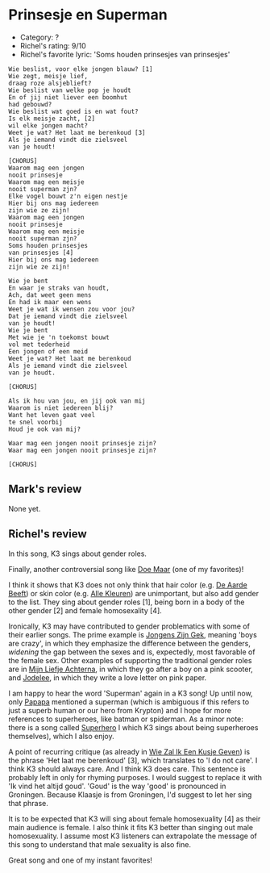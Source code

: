 # Prinsesje en Superman

 * Category: ?
 * Richel's rating: 9/10
 * Richel's  favorite lyric: 'Soms houden prinsesjes van prinsesjes'

```
Wie beslist, voor elke jongen blauw? [1]
Wie zegt, meisje lief,
draag roze alsjeblieft?
Wie beslist van welke pop je houdt
En of jij niet liever een boomhut
had gebouwd?
Wie beslist wat goed is en wat fout?
Is elk meisje zacht, [2]
wil elke jongen macht?
Weet je wat? Het laat me berenkoud [3]
Als je iemand vindt die zielsveel
van je houdt!

[CHORUS]
Waarom mag een jongen
nooit prinsesje
Waarom mag een meisje
nooit superman zjn?
Elke vogel bouwt z'n eigen nestje
Hier bij ons mag iedereen
zijn wie ze zijn!
Waarom mag een jongen
nooit prinsesje
Waarom mag een meisje
nooit superman zjn?
Soms houden prinsesjes
van prinsesjes [4]
Hier bij ons mag iedereen
zijn wie ze zijn!

Wie je bent
En waar je straks van houdt,
Ach, dat weet geen mens
En had ik maar een wens
Weet je wat ik wensen zou voor jou?
Dat je iemand vindt die zielsveel 
van je houdt!
Wie je bent
Met wie je 'n toekomst bouwt
vol met tederheid
Een jongen of een meid
Weet je wat? Het laat me berenkoud
Als je iemand vindt die zielsveel
van je houdt.

[CHORUS]

Als ik hou van jou, en jij ook van mij
Waarom is niet iedereen blij?
Want het leven gaat veel
te snel voorbij
Houd je ook van mij?

Waar mag een jongen nooit prinsesje zijn?
Waar mag een jongen nooit prinsesje zijn?

[CHORUS]

```

## Mark's review

None yet.

## Richel's review

In this song, K3 sings about gender roles.

Finally, another controversial song like [Doe Maar](DoeMaar.md) (one of my favorites)!

I think it shows that K3 does not only think that 
hair color (e.g. [De Aarde Beeft](DeAardeBeeft.md)) or skin color (e.g. [Alle Kleuren](AlleKleuren.md)) are unimportant,
but also add gender to the list. They sing about gender roles [1], being born in a body of the
other gender [2] and female homosexality [4].

Ironically, K3 may have contributed to gender problematics with some of their earlier songs.
The prime example is [Jongens Zijn Gek](JongensZijnGek.md), meaning 'boys are crazy',
in which they emphasize the difference between the genders, *widening* the gap between
the sexes and is, expectedly, most favorable of the female sex.
Other examples of supporting the traditional gender roles are in 
[Mijn Liefje Achterna](MijnLiefjeAchterna.md), in which they go after a boy on
a pink scooter, and [Jodelee](Jodelee.md), in which they write a love letter on pink paper.

I am happy to hear the word 'Superman' again in a K3 song! Up until now, only [Papapa](Papapa.md)
mentioned a superman (which is ambiguous if this refers to just a superb human or our
hero from Krypton) and I hope for more references to superheroes, like batman or spiderman. 
As a minor note: there is a song called [Superhero](Superhero.md) I which K3 sings about being superheroes themselves),
which I also enjoy.

A point of recurring critique (as already in [Wie Zal Ik Een Kusje Geven](WieZalIkEenKusjeGeven.md))
is the phrase 'Het laat me berenkoud' [3], which translates to 'I do not care'.
I think K3 should always care. And I think K3 does care. This sentence is probably left in only
for rhyming purposes. I would suggest to replace it with 'Ik vind het altijd goud'. 'Goud' is the
way 'good' is pronounced in Groningen. Because Klaasje is from Groningen, I'd suggest to let her
sing that phrase.

It is to be expected that K3 will sing about female homosexuality [4] as their main 
audience is female. I also think it fits K3 better than singing out male homosexuality.
I assume most K3 listeners can extrapolate the message of this song to understand that
male sexuality is also fine.

Great song and one of my instant favorites!
